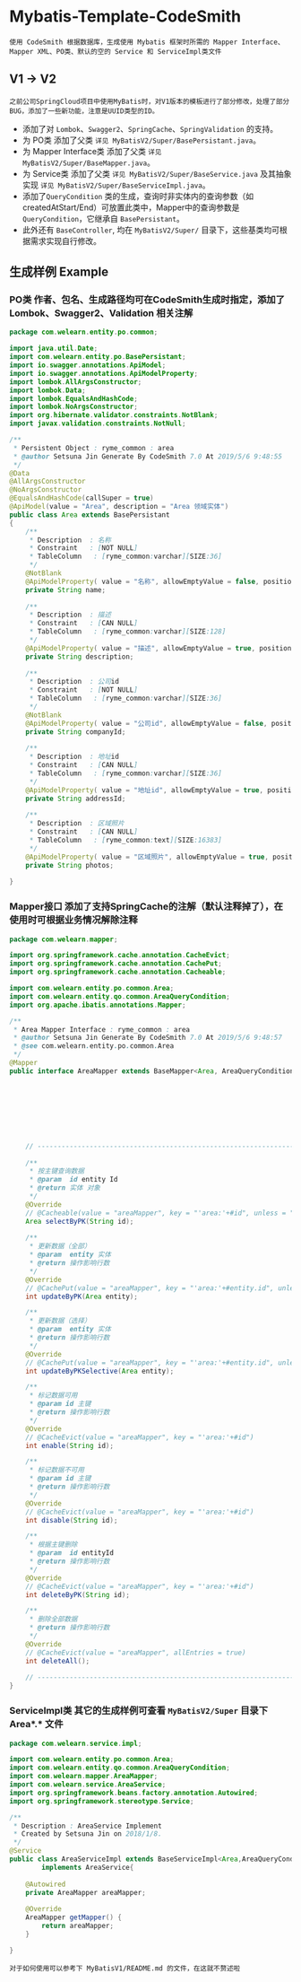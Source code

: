 # Mybatis-Template-CodeSmith
`使用 CodeSmith 根据数据库，生成使用 Mybatis 框架时所需的 Mapper Interface、Mapper XML、PO类、默认的空的 Service 和 ServiceImpl类文件`

## V1 -> V2
```
之前公司SpringCloud项目中使用MyBatis时，对V1版本的模板进行了部分修改，处理了部分BUG，添加了一些新功能，注意是UUID类型的ID。
```
+ 添加了对 `Lombok`、`Swagger2`、`SpringCache`、`SpringValidation` 的支持。
+ 为 PO类 添加了父类 `详见 MyBatisV2/Super/BasePersistant.java`。
+ 为 Mapper Interface类 添加了父类 `详见 MyBatisV2/Super/BaseMapper.java`。
+ 为 Service类 添加了父类 `详见 MyBatisV2/Super/BaseService.java` 及其抽象实现 `详见 MyBatisV2/Super/BaseServiceImpl.java`。
+ 添加了`QueryCondition` 类的生成，查询时非实体内的查询参数（如createdAtStart/End）可放置此类中，Mapper中的查询参数是 `QueryCondition`，它继承自 `BasePersistant`。
+ 此外还有 `BaseController`, 均在 `MyBatisV2/Super/` 目录下，这些基类均可根据需求实现自行修改。

## 生成样例 Example

### PO类 作者、包名、生成路径均可在CodeSmith生成时指定，添加了Lombok、Swagger2、Validation 相关注解
``` java
package com.welearn.entity.po.common;

import java.util.Date;
import com.welearn.entity.po.BasePersistant;
import io.swagger.annotations.ApiModel;
import io.swagger.annotations.ApiModelProperty;
import lombok.AllArgsConstructor;
import lombok.Data;
import lombok.EqualsAndHashCode;
import lombok.NoArgsConstructor;
import org.hibernate.validator.constraints.NotBlank;
import javax.validation.constraints.NotNull;

/**
 * Persistent Object : ryme_common : area
 * @author Setsuna Jin Generate By CodeSmith 7.0 At 2019/5/6 9:48:55
 */
@Data
@AllArgsConstructor
@NoArgsConstructor
@EqualsAndHashCode(callSuper = true)
@ApiModel(value = "Area", description = "Area 领域实体")
public class Area extends BasePersistant
{
    /**
     * Description  : 名称
     * Constraint   : [NOT NULL] 
     * TableColumn   : [ryme_common:varchar][SIZE:36]
     */
    @NotBlank
    @ApiModelProperty( value = "名称", allowEmptyValue = false, position = 4 )
    private String name;
    
    /**
     * Description  : 描述
     * Constraint   : [CAN NULL]
     * TableColumn   : [ryme_common:varchar][SIZE:128]
     */
    @ApiModelProperty( value = "描述", allowEmptyValue = true, position = 5 )
    private String description;
    
    /**
     * Description  : 公司id
     * Constraint   : [NOT NULL] 
     * TableColumn   : [ryme_common:varchar][SIZE:36]
     */
    @NotBlank
    @ApiModelProperty( value = "公司id", allowEmptyValue = false, position = 6 )
    private String companyId;
    
    /**
     * Description  : 地址id
     * Constraint   : [CAN NULL]
     * TableColumn   : [ryme_common:varchar][SIZE:36]
     */
    @ApiModelProperty( value = "地址id", allowEmptyValue = true, position = 7 )
    private String addressId;
    
    /**
     * Description  : 区域照片
     * Constraint   : [CAN NULL]
     * TableColumn   : [ryme_common:text][SIZE:16383]
     */
    @ApiModelProperty( value = "区域照片", allowEmptyValue = true, position = 8 )
    private String photos;
    
}
```

### Mapper接口 添加了支持SpringCache的注解（默认注释掉了），在使用时可根据业务情况解除注释
``` java
package com.welearn.mapper;

import org.springframework.cache.annotation.CacheEvict;
import org.springframework.cache.annotation.CachePut;
import org.springframework.cache.annotation.Cacheable;

import com.welearn.entity.po.common.Area;
import com.welearn.entity.qo.common.AreaQueryCondition;
import org.apache.ibatis.annotations.Mapper;

/**
 * Area Mapper Interface : ryme_common : area
 * @author Setsuna Jin Generate By CodeSmith 7.0 At 2019/5/6 9:48:57
 * @see com.welearn.entity.po.common.Area
 */
@Mapper 
public interface AreaMapper extends BaseMapper<Area, AreaQueryCondition> {
    
    
    
    
    
    
    
    
    // ------------------------------------------------------------------------------
    
    /**
     * 按主键查询数据
     * @param  id entity Id
     * @return 实体 对象
     */
    @Override
    // @Cacheable(value = "areaMapper", key = "'area:'+#id", unless = "#result == null")
    Area selectByPK(String id);
    
    /**
     * 更新数据（全部）
     * @param  entity 实体
     * @return 操作影响行数
     */
    @Override
    // @CachePut(value = "areaMapper", key = "'area:'+#entity.id", unless = "#entity.id == null")
    int updateByPK(Area entity);

    /**
     * 更新数据（选择）
     * @param  entity 实体
     * @return 操作影响行数
     */
    @Override
    // @CachePut(value = "areaMapper", key = "'area:'+#entity.id", unless = "#entity.id == null")
    int updateByPKSelective(Area entity);

    /**
     * 标记数据可用
     * @param id 主键
     * @return 操作影响行数
     */
    @Override
    // @CacheEvict(value = "areaMapper", key = "'area:'+#id")
    int enable(String id);

    /**
     * 标记数据不可用
     * @param id 主键
     * @return 操作影响行数
     */
    @Override
    // @CacheEvict(value = "areaMapper", key = "'area:'+#id")
    int disable(String id);

    /**
     * 根据主键删除
     * @param  id entityId
     * @return 操作影响行数
     */
    @Override
    // @CacheEvict(value = "areaMapper", key = "'area:'+#id")
    int deleteByPK(String id);

    /**
     * 删除全部数据
     * @return 操作影响行数
     */
    @Override
    // @CacheEvict(value = "areaMapper", allEntries = true)
    int deleteAll();
    
    // ------------------------------------------------------------------------------
}
```

### ServiceImpl类 其它的生成样例可查看 `MyBatisV2/Super` 目录下 Area*.* 文件
``` java
package com.welearn.service.impl;

import com.welearn.entity.po.common.Area;
import com.welearn.entity.qo.common.AreaQueryCondition;
import com.welearn.mapper.AreaMapper;
import com.welearn.service.AreaService;
import org.springframework.beans.factory.annotation.Autowired;
import org.springframework.stereotype.Service;

/**
 * Description : AreaService Implement
 * Created by Setsuna Jin on 2018/1/8.
 */
@Service
public class AreaServiceImpl extends BaseServiceImpl<Area,AreaQueryCondition,AreaMapper>
        implements AreaService{
    
    @Autowired
    private AreaMapper areaMapper;
    
    @Override
    AreaMapper getMapper() {
        return areaMapper;
    }

}
```

`对于如何使用可以参考下 MyBatisV1/README.md 的文件，在这就不赘述啦`